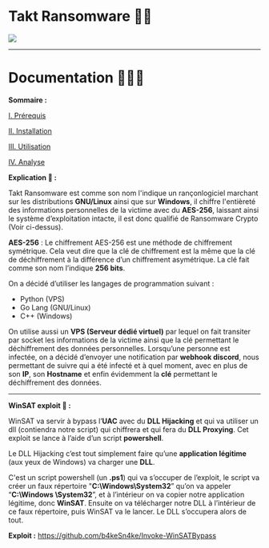 # Takt Ransomware 🏴‍☠️

![](https://cdn.discordapp.com/attachments/497025479233241099/969994140983115856/unknown.png)

---

# Documentation 👨🏼‍🏫

**Sommaire :**

[I. Prérequis](https://github.com/TomF0x/Takt/blob/master/Documentation/Pr%C3%A9requis.md)

[II. Installation](https://github.com/TomF0x/Takt/blob/master/Documentation/Installation.md)

[III. Utilisation](https://github.com/TomF0x/Takt/blob/master/Documentation/Utilisation.md)

[IV. Analyse](https://github.com/TomF0x/Takt/blob/master/Documentation/Analyse.md)

**Explication 📜 :**

Takt Ransomware est comme son nom l'indique un rançonlogiciel marchant sur les distributions **GNU/Linux** ainsi que sur **Windows**, il chiffre l'entièreté des informations personnelles de la victime avec du **AES-256**, laissant ainsi le système d’exploitation intacte, il est donc qualifié de Ransomware Crypto (Voir ci-dessus).

**AES-256** : Le chiffrement AES-256 est une méthode de chiffrement symétrique. Cela veut dire que la clé de chiffrement est la même que la clé de déchiffrement à la différence d’un chiffrement asymétrique. La clé fait comme son nom l’indique **256 bits**.

On a décidé d’utiliser les langages de programmation suivant :

- Python (VPS)
- Go Lang (GNU/Linux)
- C++ (Windows)

On utilise aussi un **VPS (Serveur dédié virtuel)** par lequel on fait transiter par socket les informations de la victime ainsi que la clé permettant le déchiffrement des données personnelles.
Lorsqu’une personne est infectée, on a décidé d’envoyer une notification par **webhook discord**, nous permettant de suivre qui a été infecté et à quel moment, avec en plus de son **IP**, son **Hostname** et enfin évidemment la **clé** permettant le déchiffrement des données.

---

**WinSAT exploit 📝 :**

WinSAT va servir à bypass l’**UAC** avec du **DLL Hijacking** et qui va utiliser un dll (contiendra notre script) qui chiffrera et qui fera du **DLL Proxying**. Cet exploit se lance à l’aide d’un script **powershell**.

Le DLL Hijacking c’est tout simplement faire qu’une **application légitime** (aux yeux de Windows) va charger une **DLL**.

C'est un script powershell (un **.ps1**) qui va s’occuper de l’exploit, le script va créer un faux répertoire "**C:\Windows\System32**” qu’on va appeler “**C:\Windows \System32**”, et à l’intérieur on va copier notre application légitime, donc **WinSAT**. Ensuite on va télécharger notre DLL à l’intérieur de ce faux répertoire, puis WinSAT va le lancer. Le DLL s’occupera alors de tout.

**Exploit :** https://github.com/b4keSn4ke/Invoke-WinSATBypass


